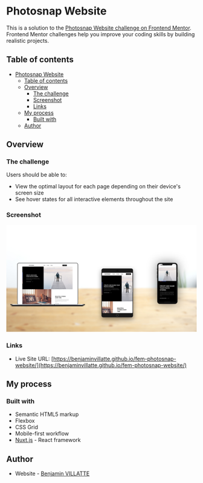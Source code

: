 # Photosnap Website

This is a solution to the [Photosnap Website challenge on Frontend Mentor](https://www.frontendmentor.io/challenges/photosnap-multipage-website-nMDSrNmNW). Frontend Mentor challenges help you improve your coding skills by building realistic projects. 

## Table of contents

- [Photosnap Website](#photosnap-website)
  - [Table of contents](#table-of-contents)
  - [Overview](#overview)
    - [The challenge](#the-challenge)
    - [Screenshot](#screenshot)
    - [Links](#links)
  - [My process](#my-process)
    - [Built with](#built-with)
  - [Author](#author)

## Overview

### The challenge

Users should be able to:

- View the optimal layout for each page depending on their device's screen size
- See hover states for all interactive elements throughout the site

### Screenshot

![](./screenshot.jpg)


### Links

- Live Site URL: [https://benjaminvillatte.github.io/fem-photosnap-website/](https://benjaminvillatte.github.io/fem-photosnap-website/)

## My process

### Built with

- Semantic HTML5 markup
- Flexbox
- CSS Grid
- Mobile-first workflow
- [Nuxt.js](https://nuxtjs.org/) - React framework


## Author

- Website - [Benjamin VILLATTE](https://benjaminvillatte.fr)
